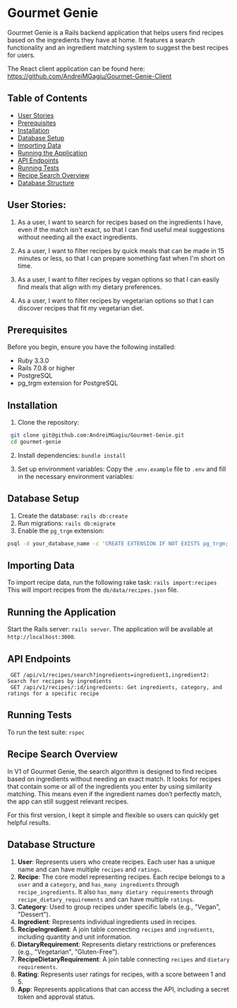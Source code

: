 # Gourmet Genie

Gourmet Genie is a Rails backend application that helps users find recipes based on the ingredients they have at home. It features a search functionality and an ingredient matching system to suggest the best recipes for users.

The React client application can be found here: https://github.com/AndreiMGagiu/Gourmet-Genie-Client

## Table of Contents

- [User Stories](#user-stories)
- [Prerequisites](#prerequisites)
- [Installation](#installation)
- [Database Setup](#database-setup)
- [Importing Data](#importing-data)
- [Running the Application](#running-the-application)
- [API Endpoints](#api-endpoints)
- [Running Tests](#running-tests)
- [Recipe Search Overview](#recipe-search-overview)
- [Database Structure](#database-structure)

## User Stories:
1. As a user, I want to search for recipes based on the ingredients I have, even if the match isn't exact, so that I can find useful meal suggestions without needing all the exact ingredients.

2. As a user, I want to filter recipes by quick meals that can be made in 15 minutes or less, so that I can prepare something fast when I'm short on time.

3. As a user, I want to filter recipes by vegan options so that I can easily find meals that align with my dietary preferences.

4. As a user, I want to filter recipes by vegetarian options so that I can discover recipes that fit my vegetarian diet.

## Prerequisites

Before you begin, ensure you have the following installed:

- Ruby 3.3.0
- Rails 7.0.8 or higher
- PostgreSQL
- pg_trgm extension for PostgreSQL

## Installation

1. Clone the repository:
```bash 
 git clone git@github.com:AndreiMGagiu/Gourmet-Genie.git
 cd gourmet-genie
```

2. Install dependencies: `bundle install`

3. Set up environment variables:
Copy the `.env.example` file to `.env` and fill in the necessary environment variables:

## Database Setup
1. Create the database: `rails db:create`
2. Run migrations: `rails db:migrate`
3. Enable the `pg_trgm` extension:
```bash  
psql -d your_database_name -c 'CREATE EXTENSION IF NOT EXISTS pg_trgm;'
```

## Importing Data
To import recipe data, run the following rake task: `rails import:recipes`
This will import recipes from the `db/data/recipes.json` file.

## Running the Application
Start the Rails server: 
    `rails server`. The application will be available at `http://localhost:3000`.

## API Endpoints
```base
 GET /api/v1/recipes/search?ingredients=ingredient1,ingredient2: Search for recipes by ingredients
 GET /api/v1/recipes/:id/ingredients: Get ingredients, category, and ratings for a specific recipe
```

## Running Tests
To run the test suite: `rspec`

## Recipe Search Overview
In V1 of Gourmet Genie, the search algorithm is designed to find recipes based on ingredients without needing an exact match. It looks for recipes that contain some or all of the ingredients you enter by using similarity matching. This means even if the ingredient names don’t perfectly match, the app can still suggest relevant recipes.

For this first version, I kept it simple and flexible so users can quickly get helpful results.

## Database Structure
1. **User**: Represents users who create recipes. Each user has a unique name and can have multiple `recipes` and `ratings`.
2. **Recipe**: The core model representing recipes. Each recipe belongs to a `user` and a `category`, and `has_many ingredients` through `recipe_ingredients`. It also `has_many dietary requirements` through `recipe_dietary_requirements` and can have multiple `ratings`.
3. **Category**: Used to group recipes under specific labels (e.g., "Vegan", "Dessert").
4. **Ingredient**: Represents individual ingredients used in recipes.
5. **RecipeIngredient**: A join table connecting `recipes` and `ingredients`, including quantity and unit information.
6. **DietaryRequirement**: Represents dietary restrictions or preferences (e.g., "Vegetarian", "Gluten-Free").
7. **RecipeDietaryRequirement**: A join table connecting `recipes` and `dietary requirements`.
8. **Rating**: Represents user ratings for recipes, with a score between 1 and 5.
9. **App**: Represents applications that can access the API, including a secret token and approval status.
